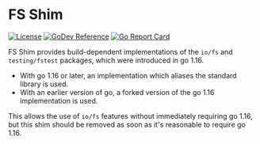 # FS Shim
[![License](https://img.shields.io/badge/license-mit-blue.svg?style=for-the-badge)](https://raw.githubusercontent.com/abursavich/fs-shim/main/LICENSE)
[![GoDev Reference](https://img.shields.io/static/v1?logo=go&logoColor=white&color=00ADD8&label=dev&message=reference&style=for-the-badge)](https://pkg.go.dev/bursavich.dev/fs-shim)
[![Go Report Card](https://goreportcard.com/badge/bursavich.dev/fs-shim?style=for-the-badge)](https://goreportcard.com/report/bursavich.dev/fs-shim)

FS Shim provides build-dependent implementations of the `io/fs` and `testing/fstest` packages, which were introduced in go 1.16.

- With go 1.16 or later, an implementation which aliases the standard library is used.
- With an earlier version of go, a forked version of the go 1.16 implementation is used.

This allows the use of `io/fs` features without immediately requiring go 1.16, but this shim should be removed as soon as it's reasonable to require go 1.16.
